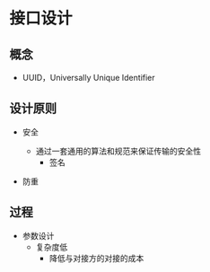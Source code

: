 # 接口设计
## 概念
- UUID，Universally Unique Identifier

## 设计原则
- 安全
	- 通过一套通用的算法和规范来保证传输的安全性
	    - 签名

- 防重

## 过程
- 参数设计
	- 复杂度低
		- 降低与对接方的对接的成本